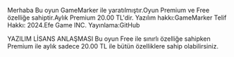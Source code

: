 Merhaba 
Bu oyun GameMarker ile yaratılmıştır.Oyun Premium ve Free özelliğe sahiptir.Aylık Premium 20.00 TL'dir.
Yazılım hakkı:GameMarker
Telif Hakkı: 2024.Efe Game INC.
Yayınlama:GitHub


YAZILIM LİSANS ANLAŞMASI
Bu oyun Free ile sınırlı özelliğe sahipken Premium ile aylık sadece 20.00 TL ile bütün özelliklere sahip olabilirsiniz.
